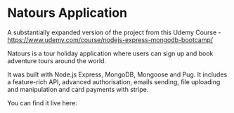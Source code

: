 # Natours Application

A substantially expanded version of the project from this Udemy Course - https://www.udemy.com/course/nodejs-express-mongodb-bootcamp/

Natours is a tour holiday application where users can sign up and book adventure tours around the world.

It was built with Node.js Express, MongoDB, Mongoose and Pug. It includes a feature-rich API, advanced authorisation, emails sending, file uploading and manipulation and card payments with stripe.

You can find it live here:
